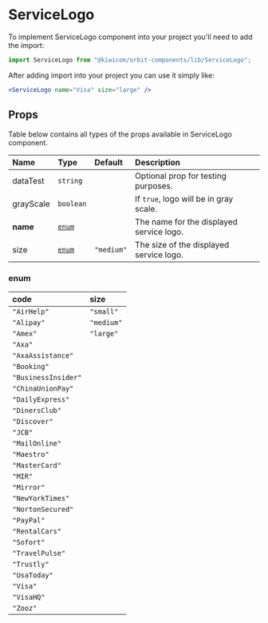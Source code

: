 # ServiceLogo

To implement ServiceLogo component into your project you'll need to add the import:

```jsx
import ServiceLogo from "@kiwicom/orbit-components/lib/ServiceLogo";
```

After adding import into your project you can use it simply like:

```jsx
<ServiceLogo name="Visa" size="large" />
```

## Props

Table below contains all types of the props available in ServiceLogo component.

| Name      | Type            | Default    | Description                              |
| :-------- | :-------------- | :--------- | :--------------------------------------- |
| dataTest  | `string`        |            | Optional prop for testing purposes.      |
| grayScale | `boolean`       |            | If `true`, logo will be in gray scale.   |
| **name**  | [`enum`](#enum) |            | The name for the displayed service logo. |
| size      | [`enum`](#enum) | `"medium"` | The size of the displayed service logo.  |

### enum

| code                | size       |
| :------------------ | :--------- |
| `"AirHelp"`         | `"small"`  |
| `"Alipay"`          | `"medium"` |
| `"Amex"`            | `"large"`  |
| `"Axa"`             |
| `"AxaAssistance"`   |
| `"Booking"`         |
| `"BusinessInsider"` |
| `"ChinaUnionPay"`   |
| `"DailyExpress"`    |
| `"DinersClub"`      |
| `"Discover"`        |
| `"JCB"`             |
| `"MailOnline"`      |
| `"Maestro"`         |
| `"MasterCard"`      |
| `"MIR"`             |
| `"Mirror"`          |
| `"NewYorkTimes"`    |
| `"NortonSecured"`   |
| `"PayPal"`          |
| `"RentalCars"`      |
| `"Sofort"`          |
| `"TravelPulse"`     |
| `"Trustly"`         |
| `"UsaToday"`        |
| `"Visa"`            |
| `"VisaHQ"`          |
| `"Zooz"`            |
